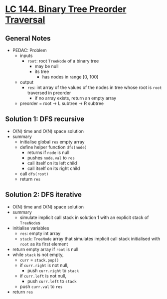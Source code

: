 # [LC 144. Binary Tree Preorder Traversal](https://leetcode.com/problems/binary-tree-preorder-traversal/)

## General Notes

- PEDAC: Problem
  - inputs
    - `root`: root `TreeNode` of a binary tree
      - may be null
      - its tree
        - has nodes in range \[0, 100]
  - output
    - `res`: int array of the values of the nodes in tree whose root is `root` traversed in preorder
      - if no array exists, return an empty array
  - preorder = root -> L subtree -> R subtree

## Solution 1: DFS recursive

- O(N) time and O(N) space solution
- summary
  - initialise global `res` empty array
  - define helper function `dfs(node)`
    - returns if `node` is null
    - pushes `node.val` to `res`
    - call itself on its left child
    - call itself on its right child
  - call `dfs(root)`
  - return `res`

## Solution 2: DFS iterative

- O(N) time and O(N) space solution
- summary
  - simulate implicit call stack in solution 1 with an explicit stack of `TreeNode`s
- initialise variables
  - `res`: empty int array
  - `stack`: `TreeNode` array that simulates implicit call stack initialised with `root` as its first element
- return empty array if `root` is null
- while `stack` is not empty,
  - `curr` = `stack.pop()`
  - if `curr.right` is not null,
    - push `curr.right` to `stack`
  - if `curr.left` is not null,
    - push `curr.left` to `stack`
  - push `curr.val` to `res`
- return `res`
